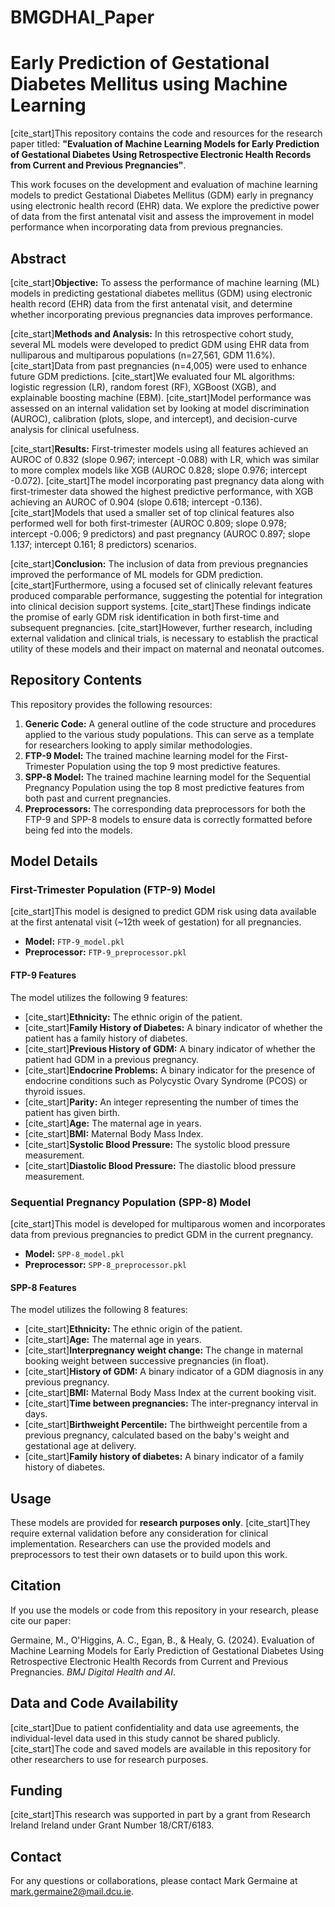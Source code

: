 # BMGDHAI_Paper

# Early Prediction of Gestational Diabetes Mellitus using Machine Learning

[cite_start]This repository contains the code and resources for the research paper titled: **"Evaluation of Machine Learning Models for Early Prediction of Gestational Diabetes Using Retrospective Electronic Health Records from Current and Previous Pregnancies"**. 

This work focuses on the development and evaluation of machine learning models to predict Gestational Diabetes Mellitus (GDM) early in pregnancy using electronic health record (EHR) data. We explore the predictive power of data from the first antenatal visit and assess the improvement in model performance when incorporating data from previous pregnancies.

## Abstract

[cite_start]**Objective:** To assess the performance of machine learning (ML) models in predicting gestational diabetes mellitus (GDM) using electronic health record (EHR) data from the first antenatal visit, and determine whether incorporating previous pregnancies data improves performance. 

[cite_start]**Methods and Analysis:** In this retrospective cohort study, several ML models were developed to predict GDM using EHR data from nulliparous and multiparous populations (n=27,561, GDM 11.6%).  [cite_start]Data from past pregnancies (n=4,005) were used to enhance future GDM predictions.  [cite_start]We evaluated four ML algorithms: logistic regression (LR), random forest (RF), XGBoost (XGB), and explainable boosting machine (EBM).  [cite_start]Model performance was assessed on an internal validation set by looking at model discrimination (AUROC), calibration (plots, slope, and intercept), and decision-curve analysis for clinical usefulness. 

[cite_start]**Results:** First-trimester models using all features achieved an AUROC of 0.832 (slope 0.967; intercept -0.088) with LR, which was similar to more complex models like XGB (AUROC 0.828; slope 0.976; intercept -0.072).  [cite_start]The model incorporating past pregnancy data along with first-trimester data showed the highest predictive performance, with XGB achieving an AUROC of 0.904 (slope 0.618; intercept -0.136).  [cite_start]Models that used a smaller set of top clinical features also performed well for both first-trimester (AUROC 0.809; slope 0.978; intercept -0.006; 9 predictors) and past pregnancy (AUROC 0.897; slope 1.137; intercept 0.161; 8 predictors) scenarios. 

[cite_start]**Conclusion:** The inclusion of data from previous pregnancies improved the performance of ML models for GDM prediction.  [cite_start]Furthermore, using a focused set of clinically relevant features produced comparable performance, suggesting the potential for integration into clinical decision support systems.  [cite_start]These findings indicate the promise of early GDM risk identification in both first-time and subsequent pregnancies.  [cite_start]However, further research, including external validation and clinical trials, is necessary to establish the practical utility of these models and their impact on maternal and neonatal outcomes. 

## Repository Contents

This repository provides the following resources:

1.  **Generic Code:** A general outline of the code structure and procedures applied to the various study populations. This can serve as a template for researchers looking to apply similar methodologies.
2.  **FTP-9 Model:** The trained machine learning model for the First-Trimester Population using the top 9 most predictive features.
3.  **SPP-8 Model:** The trained machine learning model for the Sequential Pregnancy Population using the top 8 most predictive features from both past and current pregnancies.
4.  **Preprocessors:** The corresponding data preprocessors for both the FTP-9 and SPP-8 models to ensure data is correctly formatted before being fed into the models.

## Model Details

### First-Trimester Population (FTP-9) Model

[cite_start]This model is designed to predict GDM risk using data available at the first antenatal visit (~12th week of gestation) for all pregnancies. 

* **Model:** `FTP-9_model.pkl`
* **Preprocessor:** `FTP-9_preprocessor.pkl`

#### FTP-9 Features

The model utilizes the following 9 features:
* [cite_start]**Ethnicity:** The ethnic origin of the patient. 
* [cite_start]**Family History of Diabetes:** A binary indicator of whether the patient has a family history of diabetes. 
* [cite_start]**Previous History of GDM:** A binary indicator of whether the patient had GDM in a previous pregnancy. 
* [cite_start]**Endocrine Problems:** A binary indicator for the presence of endocrine conditions such as Polycystic Ovary Syndrome (PCOS) or thyroid issues. 
* [cite_start]**Parity:** An integer representing the number of times the patient has given birth. 
* [cite_start]**Age:** The maternal age in years. 
* [cite_start]**BMI:** Maternal Body Mass Index. 
* [cite_start]**Systolic Blood Pressure:** The systolic blood pressure measurement. 
* [cite_start]**Diastolic Blood Pressure:** The diastolic blood pressure measurement. 

### Sequential Pregnancy Population (SPP-8) Model

[cite_start]This model is developed for multiparous women and incorporates data from previous pregnancies to predict GDM in the current pregnancy. 

* **Model:** `SPP-8_model.pkl`
* **Preprocessor:** `SPP-8_preprocessor.pkl`

#### SPP-8 Features

The model utilizes the following 8 features:
* [cite_start]**Ethnicity:** The ethnic origin of the patient. 
* [cite_start]**Age:** The maternal age in years. 
* [cite_start]**Interpregnancy weight change:** The change in maternal booking weight between successive pregnancies (in float). 
* [cite_start]**History of GDM:** A binary indicator of a GDM diagnosis in any previous pregnancy. 
* [cite_start]**BMI:** Maternal Body Mass Index at the current booking visit. 
* [cite_start]**Time between pregnancies:** The inter-pregnancy interval in days. 
* [cite_start]**Birthweight Percentile:** The birthweight percentile from a previous pregnancy, calculated based on the baby's weight and gestational age at delivery. 
* [cite_start]**Family history of diabetes:** A binary indicator of a family history of diabetes. 

## Usage

These models are provided for **research purposes only**. [cite_start]They require external validation before any consideration for clinical implementation.  Researchers can use the provided models and preprocessors to test their own datasets or to build upon this work.

## Citation

If you use the models or code from this repository in your research, please cite our paper:

Germaine, M., O'Higgins, A. C., Egan, B., & Healy, G. (2024). Evaluation of Machine Learning Models for Early Prediction of Gestational Diabetes Using Retrospective Electronic Health Records from Current and Previous Pregnancies. *BMJ Digital Health and AI*.


## Data and Code Availability

[cite_start]Due to patient confidentiality and data use agreements, the individual-level data used in this study cannot be shared publicly.  [cite_start]The code and saved models are available in this repository for other researchers to use for research purposes. 

## Funding

[cite_start]This research was supported in part by a grant from Research Ireland Ireland under Grant Number 18/CRT/6183. 

## Contact

For any questions or collaborations, please contact Mark Germaine at mark.germaine2@mail.dcu.ie.

